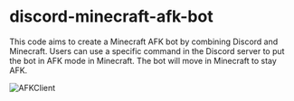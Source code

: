 # discord-minecraft-afk-bot
This code aims to create a Minecraft AFK bot by combining Discord and Minecraft. Users can use a specific command in the Discord server to put the bot in AFK mode in Minecraft. The bot will move in Minecraft to stay AFK. 

![AFKClient](https://user-images.githubusercontent.com/72281877/223006783-4f21bcb4-4d95-4c91-9697-c732e088a9eb.png)
